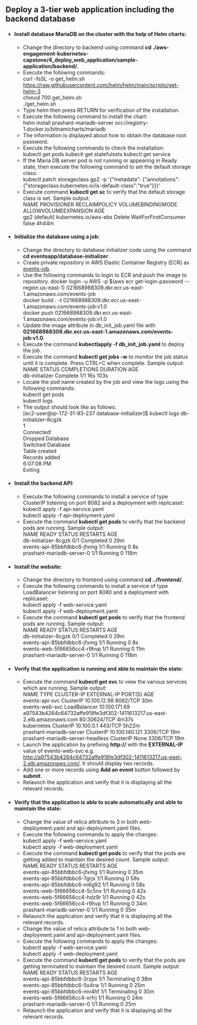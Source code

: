 ## Deploy a 3-tier web application including the backend database
- #### Install database MariaDB on the cluster with the help of Helm charts:
  - Change the directory to backend using command **cd ./aws-engagement-kubernetes-capstone/4_deploy_web_application/sample-application/backend/**.
  - Execute the following commands:<br>
    curl -fsSL -o get_helm.sh https://raw.githubusercontent.com/helm/helm/main/scripts/get-helm-3<br>
    chmod 700 get_helm.sh<br>
    ./get_helm.sh
  - Type helm then press RETURN for verification of the installation.    
  - Execute the following command to install the chart:<br>
    helm install prashant-mariadb-server oci://registry-1.docker.io/bitnamicharts/mariadb
  - The information is displayed about how to obtain the database root password.
  - Execute the following commands to check the installation:<br>
    kubectl get pods
    kubectl get statefulsets
    kubectl get service
  - If the Maria DB server pod is not running or appearing in Ready state, then execute the following command to set the default storage class:<br>
    kubectl patch storageclass gp2 -p '{"metadata": {"annotations":{"storageclass.kubernetes.io/is-default-class":"true"}}}'
  - Execute command **kubectl get sc** to verify that the default storage class is set. Sample output:<br>
    NAME            PROVISIONER             RECLAIMPOLICY   VOLUMEBINDINGMODE      ALLOWVOLUMEEXPANSION   AGE<br>
    gp2 (default)   kubernetes.io/aws-ebs   Delete          WaitForFirstConsumer   false                  4h44m
- #### Initialize the database using a job:
  - Change the directory to database initializer code using the command **cd eventsapp/database-initializer**.
  - Create private repository in AWS Elastic Container Registry (ECR) as [events-job](https://us-east-1.console.aws.amazon.com/ecr/repositories/private/021668988309/events-job?region=us-east-1).
  - Use the following commands to login to ECR and push the image to repository.
    docker login -u AWS -p $(aws ecr get-login-password --region us-east-1) 021668988309.dkr.ecr.us-east-1.amazonaws.com/events-job<br>
    docker build . -t 021668988309.dkr.ecr.us-east-1.amazonaws.com/events-job:v1.0<br>
    docker push 021668988309.dkr.ecr.us-east-1.amazonaws.com/events-job:v1.0
  - Update the image attribute in db_init_job.yaml file with **021668988309.dkr.ecr.us-east-1.amazonaws.com/events-job:v1.0**.
  - Execute the command **kubectlapply -f db_init_job.yaml** to deploy the job.
  - Execute the command **kubectl get jobs -w** to monitor the job status until it is complete. Press CTRL+C when complete. Sample output:<br>
    NAME             STATUS     COMPLETIONS   DURATION   AGE<br>
    db-initializer   Complete   1/1           16s        103s
  - Locate the pod name created by the job and view the logs using the following commands:<br>
    kubectl get pods<br>
    kubectl logs <db-initializer-pod>
  - The output should look like as follows:<br>
    [ec2-user@ip-172-31-93-237 database-initializer]$ kubectl logs db-initializer-8cgzk<br>
    1<br>
    Connected!<br>
    Dropped Database<br>
    Switched Database<br>
    Table created<br>
    Records added<br>
    6:07:08 PM<br>
    Exiting<br>
- #### Install the backend API:
  - Execute the following commands to install a service of type ClusterIP listening on port 8082 and a deployment with replicaset:<br>
    kubectl apply -f api-service.yaml<br>
    kubectl apply -f api-deployment.yaml
  - Execute the command **kubectl get pods** to verify that the backend pods are running. Sample output:<br>
    NAME                          READY   STATUS    RESTARTS   AGE<br>
    db-initializer-8cgzk          0/1     Completed   0          29m<br>
    events-api-85bbfdbbc6-jfxmg   1/1     Running     0          8s<br>
    prashant-mariadb-server-0     1/1     Running     0          118m
- #### Install the website:
  - Change the directory to frontend using command **cd ../frontend/**.
  - Execute the following commands to install a service of type LoadBalancer listening on port 8080 and a deployment with replicaset:<br>
    kubectl apply -f web-service.yaml<br>
    kubectl apply -f web-deployment.yaml
  - Execute the command **kubectl get pods** to verify that the frontend pods are running. Sample output:<br>
    NAME                          READY   STATUS    RESTARTS   AGE<br>
    db-initializer-8cgzk          0/1     Completed   0          29m<br>
    events-api-85bbfdbbc6-jfxmg   1/1     Running     0          8s<br>
    events-web-5f66656cc4-r9hvp   1/1     Running     0          11m<br>
    prashant-mariadb-server-0     1/1     Running     0          118m
- #### Verify that the application is running and able to maintain the state:
  - Execute the command **kubectl get svc** to view the various services which are running. Sample output:<br>
    NAME                               TYPE           CLUSTER-IP       EXTERNAL-IP                                                               PORT(S)        AGE<br>
    events-api-svc                     ClusterIP      10.100.12.98     <none>                                                                    8082/TCP       30m<br>
    events-web-svc                     LoadBalancer   10.100.171.69    a97543b4264c64732affe918fe3df302-1411613217.us-east-2.elb.amazonaws.com   80:30624/TCP   4m37s<br>
    kubernetes                         ClusterIP      10.100.0.1       <none>                                                                    443/TCP        5h22m<br>
    prashant-mariadb-server            ClusterIP      10.100.140.121   <none>                                                                    3306/TCP       19m<br>
    prashant-mariadb-server-headless   ClusterIP      None             <none>                                                                    3306/TCP       19m
  - Launch the application by prefixing **http://** with the **EXTERNAL-IP** value of events-web-svc e.g. http://a97543b4264c64732affe918fe3df302-1411613217.us-east-2.elb.amazonaws.com/. It should display two records.
  - Add one or more records using **Add an event** button followed by **submit**.
  - Relaunch the application and verify that it is displaying all the relevant records.
- #### Verify that the application is able to scale automatically and able to maintain the state:
  - Change the value of relica attribute to 3 in both web-deployment.yaml and api-deployment.yaml files.
  - Execute the following commands to apply the changes:<br>
    kubectl apply -f web-service.yaml<br>
    kubectl apply -f web-deployment.yaml
  - Execute the command **kubectl get pods** to verify that the pods are getting added to maintain the desired count. Sample output:<br>
    NAME                          READY   STATUS    RESTARTS   AGE<br>
    events-api-85bbfdbbc6-jfxmg   1/1     Running   0          35m<br>
    events-api-85bbfdbbc6-7grjx   1/1     Running   0          58s<br>
    events-api-85bbfdbbc6-m6g92   1/1     Running   0          58s<br>
    events-web-5f66656cc4-5c5nx   1/1     Running   0          42s<br>
    events-web-5f66656cc4-hdz9r   1/1     Running   0          42s<br>
    events-web-5f66656cc4-r9hvp   1/1     Running   0          34m<br>
    prashant-mariadb-server-0     1/1     Running   0          35m
  - Relaunch the application and verify that it is displaying all the relevant records.
  - Change the value of relica attribute to 1 in both web-deployment.yaml and api-deployment.yaml files.
  - Execute the following commands to apply the changes:<br>
    kubectl apply -f web-service.yaml<br>
    kubectl apply -f web-deployment.yaml
  - Execute the command **kubectl get pods** to verify that the pods are getting terminated to maintain the desired count. Sample output:<br>
    NAME                          READY   STATUS        RESTARTS   AGE<br>
    events-api-85bbfdbbc6-2rzpx   1/1     Terminating   0          38m<br>
    events-api-85bbfdbbc6-5x4rw   1/1     Running       0          25m<br>
    events-api-85bbfdbbc6-mv4hf   1/1     Terminating   0          30m<br>
    events-web-5f66656cc4-xrfrj   1/1     Running       0          24m<br>
    prashant-mariadb-server-0     1/1     Running       0          25m
  - Relaunch the application and verify that it is displaying all the relevant records.
  
